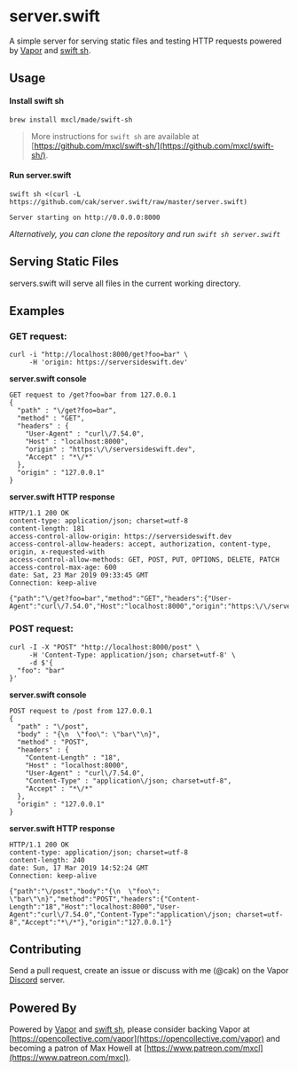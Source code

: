 # server.swift

A simple server for serving static files and testing HTTP requests powered by [Vapor](https://vapor.codes) and [swift sh](https://github.com/mxcl/swift-sh).

## Usage

#### Install swift sh
```console
brew install mxcl/made/swift-sh
```

> More instructions for `swift sh` are available at [https://github.com/mxcl/swift-sh/](https://github.com/mxcl/swift-sh/).

#### Run server.swift
```console
swift sh <(curl -L https://github.com/cak/server.swift/raw/master/server.swift)
```

```console
Server starting on http://0.0.0.0:8000
```

*Alternatively, you can clone the repository and run `‌swift sh server.swift`*

## Serving Static Files
servers.swift will serve all files in the current working directory. 

## Examples

### GET request:

```console
curl -i "http://localhost:8000/get?foo=bar" \
     -H 'origin: https://serversideswift.dev'
```

**server.swift console**

```console
GET request to /get?foo=bar from 127.0.0.1
{
  "path" : "\/get?foo=bar",
  "method" : "GET",
  "headers" : {
    "User-Agent" : "curl\/7.54.0",
    "Host" : "localhost:8000",
    "origin" : "https:\/\/serversideswift.dev",
    "Accept" : "*\/*"
  },
  "origin" : "127.0.0.1"
}
```

**server.swift HTTP response**

```HTTP
HTTP/1.1 200 OK
content-type: application/json; charset=utf-8
content-length: 181
access-control-allow-origin: https://serversideswift.dev
access-control-allow-headers: accept, authorization, content-type, origin, x-requested-with
access-control-allow-methods: GET, POST, PUT, OPTIONS, DELETE, PATCH
access-control-max-age: 600
date: Sat, 23 Mar 2019 09:33:45 GMT
Connection: keep-alive

{"path":"\/get?foo=bar","method":"GET","headers":{"User-Agent":"curl\/7.54.0","Host":"localhost:8000","origin":"https:\/\/serversideswift.dev","Accept":"*\/*"},"origin":"127.0.0.1"}
```

### POST request:

```console
curl -I -X "POST" "http://localhost:8000/post" \
     -H 'Content-Type: application/json; charset=utf-8' \
     -d $'{
  "foo": "bar"
}'
```

**server.swift console**

```console
POST request to /post from 127.0.0.1
{
  "path" : "\/post",
  "body" : "{\n  \"foo\": \"bar\"\n}",
  "method" : "POST",
  "headers" : {
    "Content-Length" : "18",
    "Host" : "localhost:8000",
    "User-Agent" : "curl\/7.54.0",
    "Content-Type" : "application\/json; charset=utf-8",
    "Accept" : "*\/*"
  },
  "origin" : "127.0.0.1"
}
```

**server.swift HTTP response**

```HTTP
HTTP/1.1 200 OK
content-type: application/json; charset=utf-8
content-length: 240
date: Sun, 17 Mar 2019 14:52:24 GMT
Connection: keep-alive

{"path":"\/post","body":"{\n  \"foo\": \"bar\"\n}","method":"POST","headers":{"Content-Length":"18","Host":"localhost:8000","User-Agent":"curl\/7.54.0","Content-Type":"application\/json; charset=utf-8","Accept":"*\/*"},"origin":"127.0.0.1"}
```

## Contributing

Send a pull request, create an issue or discuss with me (@cak) on the Vapor [Discord](http://vapor.team) server.

## Powered By

Powered by [Vapor](https://vapor.codes) and [swift sh](https://github.com/mxcl/swift-sh), please consider backing Vapor at [https://opencollective.com/vapor](https://opencollective.com/vapor) and becoming a patron of Max Howell at [https://www.patreon.com/mxcl](https://www.patreon.com/mxcl).